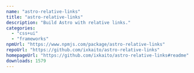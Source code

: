 ```yaml
---
name: "astro-relative-links"
title: "astro-relative-links"
description: "Build Astro with relative links."
categories:
  - "css+ui"
  - "frameworks"
npmUrl: "https://www.npmjs.com/package/astro-relative-links"
repoUrl: "https://github.com/ixkaito/astro-relative-links"
homepageUrl: "https://github.com/ixkaito/astro-relative-links#readme"
downloads: 1579
---
```

